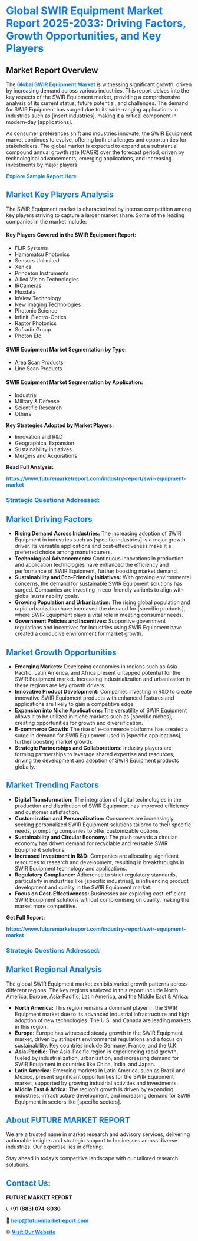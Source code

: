 <h1 style="color: #007BFF;">Global SWIR Equipment Market Report 2025-2033: Driving Factors, Growth Opportunities, and Key Players</h1>

<section id="overview">
<h2>Market Report Overview</h2>
<p>The <a href="https://www.futuremarketreport.com/industry-report/swir-equipment-market" style="color: #007BFF; text-decoration: none;"><strong>Global SWIR Equipment Market</strong></a> is witnessing significant growth, driven by increasing demand across various industries. This report delves into the key aspects of the SWIR Equipment market, providing a comprehensive analysis of its current status, future potential, and challenges. The demand for SWIR Equipment has surged due to its wide-ranging applications in industries such as [insert industries], making it a critical component in modern-day [applications].</p>
<p>As consumer preferences shift and industries innovate, the SWIR Equipment market continues to evolve, offering both challenges and opportunities for stakeholders. The global market is expected to expand at a substantial compound annual growth rate (CAGR) over the forecast period, driven by technological advancements, emerging applications, and increasing investments by major players.</p>
</section>

<section id="overview">
<p><a href="https://www.futuremarketreport.com/request-sample/reportId=50212" style="color: #007BFF; text-decoration: none;"><strong>Explore Sample Report Here</strong></a></p>
</section>

<section id="key-players">
<h2 style="color: #007BFF;">Market Key Players Analysis</h2>
<p>The SWIR Equipment market is characterized by intense competition among key players striving to capture a larger market share. Some of the leading companies in the market include:</p>
<h4>Key Players Covered in the SWIR Equipment Report:</h4>
<ul><li>FLIR Systems</li><li>Hamamatsu Photonics</li><li>Sensors Unlimited</li><li>Xenics</li><li>Princeton Instruments</li><li>Allied Vision Technologies</li><li>IRCameras</li><li>Fluxdata</li><li>InView Technology</li><li>New Imaging Technologies</li><li>Photonic Science</li><li>Infiniti Electro-Optics</li><li>Raptor Photonics</li><li>Sofradir Group</li><li>Photon Etc</li></ul>
<h4>SWIR Equipment Market Segmentation by Type:</h4>
<ul><li>Area Scan Products</li><li>Line Scan Products</li></ul>

<h4>SWIR Equipment Market Segmentation by Application:</h4>
<ul><li>Industrial</li><li>Military &amp; Defense</li><li>Scientific Research</li><li>Others</li></ul>
<p><strong>Key Strategies Adopted by Market Players:</strong></p>
<ul>
<li>Innovation and R&D</li>
<li>Geographical Expansion</li>
<li>Sustainability Initiatives</li>
<li>Mergers and Acquisitions</li>
</ul>
</section>

<section>
<p><strong>Read Full Analysis: </strong></p><a href="https://www.futuremarketreport.com/industry-report/swir-equipment-market" style="color: #007BFF; text-decoration: none;"><strong>https://www.futuremarketreport.com/industry-report/swir-equipment-market</strong></a>
<h3 style="color: #007BFF;">Strategic Questions Addressed:</h3>
</section>

<section id="driving-factors">
<h2 style="color: #007BFF;">Market Driving Factors</h2>
<ul>
<li><strong>Rising Demand Across Industries:</strong> The increasing adoption of SWIR Equipment in industries such as [specific industries] is a major growth driver. Its versatile applications and cost-effectiveness make it a preferred choice among manufacturers.</li>
<li><strong>Technological Advancements:</strong> Continuous innovations in production and application technologies have enhanced the efficiency and performance of SWIR Equipment, further boosting market demand.</li>
<li><strong>Sustainability and Eco-Friendly Initiatives:</strong> With growing environmental concerns, the demand for sustainable SWIR Equipment solutions has surged. Companies are investing in eco-friendly variants to align with global sustainability goals.</li>
<li><strong>Growing Population and Urbanization:</strong> The rising global population and rapid urbanization have increased the demand for [specific products], where SWIR Equipment plays a vital role in meeting consumer needs.</li>
<li><strong>Government Policies and Incentives:</strong> Supportive government regulations and incentives for industries using SWIR Equipment have created a conducive environment for market growth.</li>
</ul>
</section>

<section id="growth-opportunities">
<h2 style="color: #007BFF;">Market Growth Opportunities</h2>
<ul>
<li><strong>Emerging Markets:</strong> Developing economies in regions such as Asia-Pacific, Latin America, and Africa present untapped potential for the SWIR Equipment market. Increasing industrialization and urbanization in these regions are key growth drivers.</li>
<li><strong>Innovative Product Development:</strong> Companies investing in R&D to create innovative SWIR Equipment products with enhanced features and applications are likely to gain a competitive edge.</li>
<li><strong>Expansion into Niche Applications:</strong> The versatility of SWIR Equipment allows it to be utilized in niche markets such as [specific niches], creating opportunities for growth and diversification.</li>
<li><strong>E-commerce Growth:</strong> The rise of e-commerce platforms has created a surge in demand for SWIR Equipment used in [specific applications], further boosting market growth.</li>
<li><strong>Strategic Partnerships and Collaborations:</strong> Industry players are forming partnerships to leverage shared expertise and resources, driving the development and adoption of SWIR Equipment products globally.</li>
</ul>
</section>

<section id="trending-factors">
<h2 style="color: #007BFF;">Market Trending Factors</h2>
<ul>
<li><strong>Digital Transformation:</strong> The integration of digital technologies in the production and distribution of SWIR Equipment has improved efficiency and customer satisfaction.</li>
<li><strong>Customization and Personalization:</strong> Consumers are increasingly seeking personalized SWIR Equipment solutions tailored to their specific needs, prompting companies to offer customizable options.</li>
<li><strong>Sustainability and Circular Economy:</strong> The push towards a circular economy has driven demand for recyclable and reusable SWIR Equipment solutions.</li>
<li><strong>Increased Investment in R&D:</strong> Companies are allocating significant resources to research and development, resulting in breakthroughs in SWIR Equipment technology and applications.</li>
<li><strong>Regulatory Compliance:</strong> Adherence to strict regulatory standards, particularly in industries like [specific industries], is influencing product development and quality in the SWIR Equipment market.</li>
<li><strong>Focus on Cost-Effectiveness:</strong> Businesses are exploring cost-efficient SWIR Equipment solutions without compromising on quality, making the market more competitive.</li>
</ul>
</section>

<section>
<p><strong>Get Full Report: </strong></p><a href="https://www.futuremarketreport.com/industry-report/swir-equipment-market" style="color: #007BFF; text-decoration: none;"><strong>https://www.futuremarketreport.com/industry-report/swir-equipment-market</strong></a>
<h3 style="color: #007BFF;">Strategic Questions Addressed:</h3>
</section>


<section id="regional-analysis">
<h2 style="color: #007BFF;">Market Regional Analysis</h2>
<p>The global SWIR Equipment market exhibits varied growth patterns across different regions. The key regions analyzed in this report include North America, Europe, Asia-Pacific, Latin America, and the Middle East & Africa:</p>
<ul>
<li><strong>North America:</strong> This region remains a dominant player in the SWIR Equipment market due to its advanced industrial infrastructure and high adoption of new technologies. The U.S. and Canada are leading markets in this region.</li>
<li><strong>Europe:</strong> Europe has witnessed steady growth in the SWIR Equipment market, driven by stringent environmental regulations and a focus on sustainability. Key countries include Germany, France, and the U.K.</li>
<li><strong>Asia-Pacific:</strong> The Asia-Pacific region is experiencing rapid growth, fueled by industrialization, urbanization, and increasing demand for SWIR Equipment in countries like China, India, and Japan.</li>
<li><strong>Latin America:</strong> Emerging markets in Latin America, such as Brazil and Mexico, present significant opportunities for the SWIR Equipment market, supported by growing industrial activities and investments.</li>
<li><strong>Middle East & Africa:</strong> The region’s growth is driven by expanding industries, infrastructure development, and increasing demand for SWIR Equipment in sectors like [specific sectors].</li>
</ul>
</section>

<footer>
<h2 style="color: #007BFF;">About FUTURE MARKET REPORT</h2>
<p>We are a trusted name in market research and advisory services, delivering actionable insights and strategic support to businesses across diverse industries. Our expertise lies in offering:</p>

<p>Stay ahead in today’s competitive landscape with our tailored research solutions.</p>

<h2 style="color: #007BFF;">Contact Us:</h2>
<p><strong>FUTURE MARKET REPORT</strong></p>
<p>📞 <strong>+91 (883) 074-8030</strong></p>
<p>📧 <strong><a href="mailto:help@futuremarketreport.com" style="color: #007BFF;">help@futuremarketreport.com</a></strong></p>
<p>🌐 <strong><a href="https://www.futuremarketreport.com/" style="color: #007BFF;">Visit Our Website</a></strong></p>
</footer>